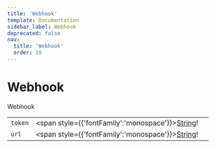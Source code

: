 ```yaml
---
title: 'Webhook'
template: Documentation
sidebar_label: Webhook
deprecated: false
nav:
  title: 'Webhook'
  order: 10
---
```


# Webhook

<div style={{'fontFamily':'monospace'}}><span style={{'fontSize':'1.5rem','fontWeight':500}}>Webhook</span></div>





| | | |
| -- | -- | -- |
| `token` | <span style={{'fontFamily':'monospace'}}><a href="/guardrails/docs/reference/graphql/scalar/String">String</a>!</span> |  |
| `url` | <span style={{'fontFamily':'monospace'}}><a href="/guardrails/docs/reference/graphql/scalar/String">String</a>!</span> |  |